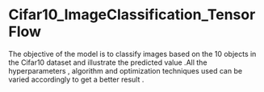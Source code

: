 # Cifar10_ImageClassification_TensorFlow
The objective of the model is to classify images based on the 10 objects in the Cifar10 dataset and illustrate the predicted value .All the hyperparameters , algorithm and optimization techniques used can be varied accordingly to get a better result .
